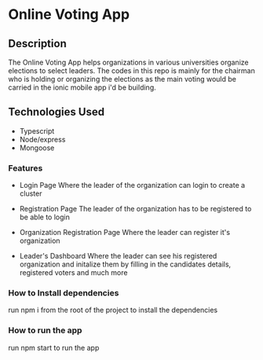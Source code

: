 # Online Voting App

## Description

  The Online Voting App helps organizations in various universities organize elections to select leaders.
  The codes in this repo is mainly for the chairman who is holding or organizing the elections as the main voting would be carried in the ionic mobile app i'd be building.
  
  
 ## Technologies Used
  - Typescript
  - Node/express
  - Mongoose
  
### Features

  - Login Page
    Where the leader of the organization can login to create a cluster
   
  - Registration Page
    The leader of the organization has to be registered to be able to login
   
  - Organization Registration Page
    Where the leader can register it's organization
    
  - Leader's Dashboard
    Where the leader can see his registered organization and initalize them by filling in the candidates details, registered voters and much more
    
    
### How to Install dependencies
  run npm i from the root of the project to install the dependencies
  
 ### How to run the app
 run npm start to run the app
  
  
  
  
  
  
  
    
